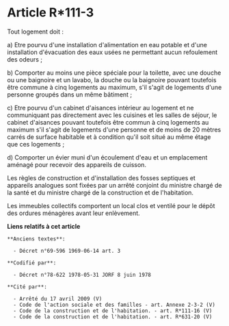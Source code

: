 # Article R*111-3

Tout logement doit :

a) Etre pourvu d'une installation d'alimentation en eau potable et d'une installation d'évacuation des eaux usées ne
permettant aucun refoulement des odeurs ;

b) Comporter au moins une pièce spéciale pour la toilette, avec une douche ou une baignoire et un lavabo, la douche ou la
baignoire pouvant toutefois être commune à cinq logements au maximum, s'il s'agit de logements d'une personne groupés dans un
même bâtiment ;

c) Etre pourvu d'un cabinet d'aisances intérieur au logement et ne communiquant pas directement avec les cuisines et les
salles de séjour, le cabinet d'aisances pouvant toutefois être commun à cinq logements au maximum s'il s'agit de logements
d'une personne et de moins de 20 mètres carrés de surface habitable et à condition qu'il soit situé au même étage que ces
logements ;

d) Comporter un évier muni d'un écoulement d'eau et un emplacement aménagé pour recevoir des appareils de cuisson.

Les règles de construction et d'installation des fosses septiques et appareils analogues sont fixées par un arrêté conjoint
du ministre chargé de la santé et du ministre chargé de la construction et de l'habitation.

Les immeubles collectifs comportent un local clos et ventilé pour le dépôt des ordures ménagères avant leur enlèvement.

**Liens relatifs à cet article**

	**Anciens textes**:

	  - Décret n°69-596 1969-06-14 art. 3

	**Codifié par**:

	  - Décret n°78-622 1978-05-31 JORF 8 juin 1978

	**Cité par**:

	  - Arrêté du 17 avril 2009 (V)
	  - Code de l'action sociale et des familles - art. Annexe 2-3-2 (V)
	  - Code de la construction et de l'habitation. - art. R*111-16 (V)
	  - Code de la construction et de l'habitation. - art. R*631-20 (V)
